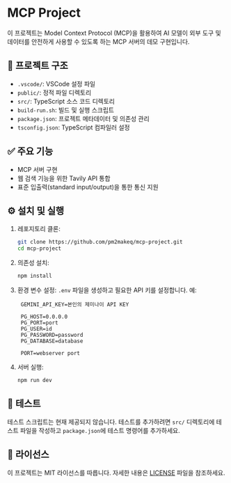 # MCP Project

이 프로젝트는 Model Context Protocol (MCP)을 활용하여 AI 모델이 외부 도구 및 데이터를 안전하게 사용할 수 있도록 하는 MCP 서버의 데모 구현입니다.

## 📁 프로젝트 구조

- `.vscode/`: VSCode 설정 파일
- `public/`: 정적 파일 디렉토리
- `src/`: TypeScript 소스 코드 디렉토리
- `build-run.sh`: 빌드 및 실행 스크립트
- `package.json`: 프로젝트 메타데이터 및 의존성 관리
- `tsconfig.json`: TypeScript 컴파일러 설정

## ✅ 주요 기능

- MCP 서버 구현
- 웹 검색 기능을 위한 Tavily API 통합
- 표준 입출력(standard input/output)을 통한 통신 지원

## ⚙️ 설치 및 실행

1. 레포지토리 클론:
   ```bash
   git clone https://github.com/pm2makeq/mcp-project.git
   cd mcp-project
   ```

2. 의존성 설치:
   ```bash
   npm install
   ```

3. 환경 변수 설정:
   `.env` 파일을 생성하고 필요한 API 키를 설정합니다. 예:
   ```env
    GEMINI_API_KEY=본인의 제미나이 API KEY

    PG_HOST=0.0.0.0
    PG_PORT=port
    PG_USER=id
    PG_PASSWORD=password
    PG_DATABASE=database
    
    PORT=webserver port

   ```

4. 서버 실행:
   ```bash
   npm run dev
   ```

## 🧪 테스트

테스트 스크립트는 현재 제공되지 않습니다. 테스트를 추가하려면 `src/` 디렉토리에 테스트 파일을 작성하고 `package.json`에 테스트 명령어를 추가하세요.

## 📄 라이선스

이 프로젝트는 MIT 라이선스를 따릅니다. 자세한 내용은 [LICENSE](LICENSE) 파일을 참조하세요.
